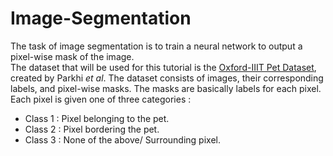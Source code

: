 # Image-Segmentation
The task of image segmentation is to train a neural network to output a pixel-wise mask of the image.  
 The dataset that will be used for this tutorial is the [Oxford-IIIT Pet Dataset](https://www.robots.ox.ac.uk/~vgg/data/pets/), created by Parkhi *et al*. The dataset consists of images, their corresponding labels, and pixel-wise masks. The masks are basically labels for each pixel. Each pixel is given one of three categories :   
 *   Class 1 : Pixel belonging to the pet.  
 *   Class 2 : Pixel bordering the pet.   
 *   Class 3 : None of the above/ Surrounding pixel.  
